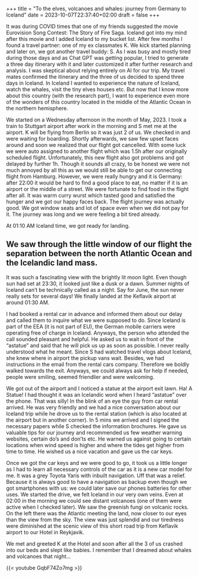 +++
title = "To the elves, volcanoes and whales: journey from Germany to Iceland"
date = 2023-10-07T22:37:40+02:00
draft = false
+++



It was during COVID times that one of my friends suggested the movie Eurovision Song Contest: The Story of Fire Saga. Iceland got into my mind after this movie and I added Iceland to my bucket list. After few months I found a travel partner: one of my ex classmates K. We kick started planning and later on, we got another travel buddy: S. As I was busy and mostly tired during those days and as Chat GPT was getting popular, I tried to generate a three day itinerary with it and later customized it after further research and analysis. I was skeptical about relying entirely on AI for our trip. My travel mates confirmed the itinerary and the three of us decided to spend three days in Iceland. In Iceland I wanted to experience the nature of Iceland, watch the whales, visit the tiny elves houses etc. But now that I know more about this country (with the research part), I want to experience even more of the wonders of this country located in the middle of the Atlantic Ocean in the northern hemisphere.

We started on a Wednesday afternoon in the month of May, 2023. I took a train to Stuttgart airport after work in the morning and S met me at the airport. K will be flying from Berlin so it was just 2 of us. We checked in and were waiting for boarding. Shortly afterwards, we saw few upset faces around and soon we realized that our flight got cancelled. With some luck we were auto assigned to another flight which was 1.5h after our originally scheduled flight. Unfortunately, this new flight also got problems and got delayed by further 1h. Though it sounds all crazy, to be honest we were not much annoyed by all this as we would still be able to get our connecting flight from Hamburg. However, we were really hungry and it is Germany: after 22:00 it would be hard to find a good place to eat, no matter if it is an airport or the middle of a street. We were fortunate to find food in the flight after all. It was warm curry wurst which tasted good and satisfied the hunger and we got our happy faces back. The flight journey was actually good. We got window seats and lot of space even when we did not pay for it. The journey was long and we were feeling a bit tired already.

At 01:10 AM Iceland time, we got ready for landing.

## We saw through the little window of our flight the separation between the north Atlantic Ocean and the Icelandic land mass.

It was such a fascinating view with the brightly lit moon light. Even though sun had set at 23:30, it looked just like a dusk or a dawn. Summer nights of Iceland can’t be technically called as a night. Say for June, the sun never really sets for several days! We finally landed at the Keflavik airport at around 01:30 AM.

I had booked a rental car in advance and informed them about our delay and called them to inquire what we were supposed to do. Since Iceland is part of the EEA (it is not part of EU), the German mobile carriers were operating free of charge in Iceland. Anyways, the person who attended the call sounded pleasant and helpful. He asked us to wait in front of the “astatue” and said that he will pick us up as soon as possible. I never really understood what he meant. Since S had watched travel vlogs about Iceland, she knew where in airport the pickup vans wait. Besides, we had instructions in the email from the rental cars company. Therefore we boldly walked towards the exit. Anyways, we could always ask for help if needed, people were smiling, seemed friendlier and were welcoming.

We got out of the airport and I noticed a statue at the airport exit lawn. Ha! A Statue! I had thought it was an Icelandic word when I heard “astatue” over the phone. That was silly! In the blink of an eye the guy from car rental arrived. He was very friendly and we had a nice conversation about our Iceland trip while he drove us to the rental station (which is also located at the airport but in another corner). In 5 mins we arrived and I signed the necessary papers while S checked the information brochures. He gave us valuable tips for our journey and recommended us few weather warning websites, certain do’s and don’ts etc. He warned us against going to certain locations when wind speed is higher and where the tides get higher from time to time. He wished us a nice vacation and gave us the car keys.

Once we got the car keys and we were good to go, it took us a little longer as I had to learn all necessary controls of the car as it is a new car model for me. It was a grey Toyota Yaris with inbuilt navigation. Uff that was a relief. Because it is always good to have a navigation as backup even though we got smartphones with us: we could later save our phones batteries for other uses. We started the drive, we felt Iceland in our very own veins. Even at 02:00 in the morning we could see distant volcanoes (one of them were active when I checked later). We saw the greenish fungi on volcanic rocks. On the left there was the Atlantic meeting the land, now closer to our eyes than the view from the sky. The view was just splendid and our tiredness were diminished at the scenic view of this short road trip from Keflavik airport to our Hotel in Reykjavik.

We met and greeted K at the Hotel and soon after all the 3 of us crashed into our beds and slept like babies. I remember that I dreamed about whales and volcanoes that night…

{{< youtube GqbF74Zo7mg >}}
